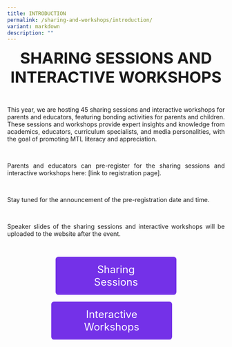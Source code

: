 ```yaml
---
title: INTRODUCTION
permalink: /sharing-and-workshops/introduction/
variant: markdown
description: ""
---
```

<style>
.entry-title{
    font-size: 2.25rem;
    font-weight: 700;
    text-align: center;
  }
  .entry-content p{
    text-align: justify;
  }
  .entry-content .buttons-container{
    align-items: center;
    column-gap: 1rem;
    display: flex;
    flex-wrap: wrap;
    justify-content: center;
  }
  .entry-content .buttons-container .btn-link{
    background-color: #7431e8;
    border-radius: 0.4rem;
    color: #fff;
    font-size: 1.5rem;
    margin-bottom: 1rem;
    padding: 15px 20px;
    text-align: center;
    text-decoration: none;
    width: 15rem;
  }
  .entry-content .buttons-container .btn-link:hover{
    background-color: lightgrey;
  }
  
  .entry-content.sharing-sessions{
    align-items: center;
    display: flex;
    flex-direction: column;
    row-gap: 1.5rem;
  }
  .entry-content.sharing-sessions .session-item{
    background-color:#d84178;
    border-radius: 0.5rem;
    padding: 1rem;
    text-align: left;
    width: 100%;
  }
  .entry-content.sharing-sessions.malay-sessions .session-item{
    background-color: #a3c864;
  }
  .entry-content.sharing-sessions.tamil-sessions .session-item,
  .entry-content.sharing-sessions.preschools-exhibitors .session-item{
    background-color: #9b4490;
  }
  .entry-content.sharing-sessions.english-sessions .session-item{
    background-color: #fa0;
  }
  .entry-content.sharing-sessions.primary-secondary-exhibitors .session-item{
    background-color: #a3c864;
  }
  .entry-content.sharing-sessions .session-item p,
  .entry-content.sharing-sessions .session-item a{
    color: #fff;
    font-size: 1.1rem;
    line-height: 1.2;
  }
  .entry-content.sharing-sessions .session-item:hover{
    background-color: lightgrey;
  }
  
  .entry-content.sharing-session-item{
    font-size: 1.2rem;
  }
  .entry-content.sharing-session-item .sharing-sessions-nav{
    align-items: center;
    column-gap: 1rem;
    display: flex;
    flex-wrap: wrap;
    justify-content: space-between;
    padding-bottom: 1rem;
  }
  .entry-content.sharing-session-item .sharing-sessions-nav .inner-nav-wrapper{
    column-gap: 1rem;
    display: flex;
    flex: 2;
    flex-wrap: wrap;
    justify-content: flex-end;
    row-gap: 1rem;
  }
  .entry-content.sharing-session-item .sharing-sessions-nav .inner-nav-wrapper .nav-btn{
    background-color: #d84178;
    border-radius: 1rem;
    color: #fff;
    padding: 1rem 2rem;
    text-align: center;
    width: 100%;
  }
  .entry-content.sharing-session-item.malay-session .sharing-sessions-nav .inner-nav-wrapper .nav-btn{
    background-color: #a3c864;
  }
  .entry-content.sharing-session-item.tamil-session .sharing-sessions-nav .inner-nav-wrapper .nav-btn{
    background-color: #9b4490;
  }
  .entry-content.sharing-session-item.english-session .sharing-sessions-nav .inner-nav-wrapper .nav-btn{
    background-color: #fa0;
  }
  .entry-content.sharing-session-item .sharing-sessions-nav .inner-nav-wrapper .nav-btn:hover{
    background-color: lightgrey;
  }
  .entry-content.sharing-session-item .profile-photo-container{
    align-items: center;
    column-gap: 1rem;
    display: flex;
    flex-wrap: wrap;
    justify-content: space-between;
    row-gap: 1rem;
  }
  .entry-content.sharing-session-item .profile-photo{
    margin: 0 auto;
    text-align: center;
    width: 200px;
  }
  .entry-content.sharing-session-item.awardee-item .profile-photo{
    width: 100%;
  }
  .entry-content.sharing-session-item .profile-name{
    font-weight: 700;
    margin-bottom: 3rem;
  }
  .entry-content.sharing-session-item h4{
    color: #d84178;
  }
  .entry-content.sharing-session-item.malay-session h4{
    color: #a3c864;
  }
  .entry-content.sharing-session-item.tamil-session h4{
    color: #9b4490;
  }
  .entry-content.sharing-session-item.english-session h4{
    color: #fa0;
  }
  .entry-content.sharing-session-item.awardee-item h3,
  .entry-content.sharing-session-item.awardee-item h4{
    color: #4372d6;
  }
  .entry-content.sharing-session-item .section-wrapper{
    margin-bottom: 3rem;
  }
  
  .entry-content.awardees-container h4{
    font-weight: 700;
    margin-bottom: 3rem;
  }
  .entry-content.awardees-container a{
    text-decoration: none;
  }
  .entry-content.awardees-container .section-wrapper{
    margin-bottom: 10rem;
  }
  .entry-content.awardees-container .section-row{
    column-gap: 1rem;
    display: flex;
    flex-wrap: wrap;
    justify-content: space-around;
    row-gap: 1rem;
  }
  .entry-content.awardees-container .section-column{
    width: 30%;
  }
  .entry-content.awardees-container .awardee-wrapper{
    align-items: center;
    display: flex;
    flex-direction: column;
    justify-content: center;
    row-gap: 1rem;
  }
  .entry-content.awardees-container .awardee-wrapper .awardee-pic{
    width: 10rem;
  }
  .entry-content.awardees-container .awardee-wrapper .awardee-profile{
    color: #484848;
    text-align: center;
  }
  .entry-content.awardees-container .awardee-wrapper .name-english{
    font-size: 1.25rem;
    margin-bottom: 1rem;
  }
  .entry-content.awardees-container .awardee-wrapper .name-chinese{
    font-size: 1.25rem;
    margin-bottom: 1rem;
  }
  
  .entry-content .btntop{
    position: fixed;
    float: right;
    bottom: 20px;
    right: 80px;
    z-index: 99;
    boder: none;
    background-color: #3bb9ff;
    cursor: pointer;
    padding: 15px;
    boder-radius: 4px;
    color: #fff;
    font-weight: 600;
  }
  
  
  @media all and (min-width: 40rem ){
    .entry-content.sharing-sessions{
      align-items: flex-start;
      display: flex;
      flex-direction: column;
      row-gap: 1.5rem;
    }
    .entry-content.sharing-sessions .session-item{
      width: 90%;
    }
  
    .entry-content.sharing-session-item .sharing-sessions-nav .inner-nav-wrapper .nav-btn{
      width: 45%;
    }
  }
</style>

<div class="entry-title">SHARING SESSIONS AND INTERACTIVE WORKSHOPS</div>

<div class="entry-content">

&nbsp; <p>This year, we are hosting 45 sharing sessions and interactive workshops for parents and educators, featuring bonding activities for parents and children. These sessions and workshops provide expert insights and knowledge from academics, educators, curriculum specialists, and media personalities, with the goal of promoting MTL literacy and appreciation.</p>

&nbsp; <p>Parents and educators can pre-register for the sharing sessions and interactive workshops here: [link to registration page].</p>

&nbsp; <p>Stay tuned for the announcement of the pre-registration date and time.</p>

&nbsp; <p>Speaker slides of the sharing sessions and interactive workshops will be uploaded to the website after the event.</p>

&nbsp; <div class="buttons-container">
&nbsp; &nbsp; <a href="/sharing-and-workshops/sharing-sessions/chinese-sessions/" class="btn-link">Sharing<br>Sessions</a>
&nbsp; &nbsp; <a href="/sharing-and-workshops/interactive-workshops/chinese-sessions/" class="btn-link">Interactive<br>Workshops</a>
&nbsp; </div>
</div>